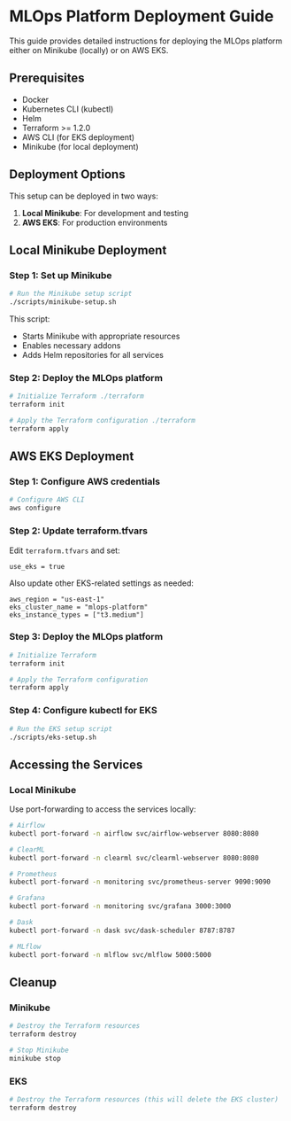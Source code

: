 # MLOps Platform Deployment Guide

This guide provides detailed instructions for deploying the MLOps platform either on Minikube (locally) or on AWS EKS.

## Prerequisites

- Docker
- Kubernetes CLI (kubectl)
- Helm
- Terraform >= 1.2.0
- AWS CLI (for EKS deployment)
- Minikube (for local deployment)

## Deployment Options

This setup can be deployed in two ways:

1. **Local Minikube**: For development and testing
2. **AWS EKS**: For production environments

## Local Minikube Deployment

### Step 1: Set up Minikube

```bash
# Run the Minikube setup script
./scripts/minikube-setup.sh
```

This script:
- Starts Minikube with appropriate resources
- Enables necessary addons
- Adds Helm repositories for all services

### Step 2: Deploy the MLOps platform

```bash
# Initialize Terraform ./terraform
terraform init

# Apply the Terraform configuration ./terraform
terraform apply
```

## AWS EKS Deployment

### Step 1: Configure AWS credentials

```bash
# Configure AWS CLI
aws configure
```

### Step 2: Update terraform.tfvars

Edit `terraform.tfvars` and set:
```
use_eks = true
```

Also update other EKS-related settings as needed:
```
aws_region = "us-east-1"
eks_cluster_name = "mlops-platform"
eks_instance_types = ["t3.medium"]
```

### Step 3: Deploy the MLOps platform

```bash
# Initialize Terraform
terraform init

# Apply the Terraform configuration
terraform apply
```

### Step 4: Configure kubectl for EKS

```bash
# Run the EKS setup script
./scripts/eks-setup.sh
```

## Accessing the Services

### Local Minikube

Use port-forwarding to access the services locally:

```bash
# Airflow
kubectl port-forward -n airflow svc/airflow-webserver 8080:8080

# ClearML
kubectl port-forward -n clearml svc/clearml-webserver 8080:8080

# Prometheus
kubectl port-forward -n monitoring svc/prometheus-server 9090:9090

# Grafana
kubectl port-forward -n monitoring svc/grafana 3000:3000

# Dask
kubectl port-forward -n dask svc/dask-scheduler 8787:8787

# MLflow
kubectl port-forward -n mlflow svc/mlflow 5000:5000
```


## Cleanup

### Minikube

```bash
# Destroy the Terraform resources
terraform destroy

# Stop Minikube
minikube stop
```

### EKS

```bash
# Destroy the Terraform resources (this will delete the EKS cluster)
terraform destroy
```
